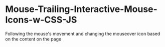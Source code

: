 # Mouse-Trailing-Interactive-Mouse-Icons-w-CSS-JS

Following the mouse's movement and changing the mouseover icon based on the content on the page
